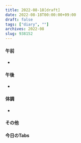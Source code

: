 ```yaml
---
title: 2022-08-18[draft]
date: 2022-08-18T00:00:00+09:00
draft: false
tags: ["diary", ""]
archives: 2022-08
slug: 938152
---
```

#### 午前
- 
#### 午後
- 
#### 体調
- 
#### その他
#### 今日のTabs